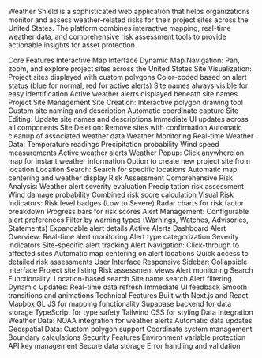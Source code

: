 Weather Shield is a sophisticated web application that helps organizations monitor and assess weather-related risks for their project sites across the United States. The platform combines interactive mapping, real-time weather data, and comprehensive risk assessment tools to provide actionable insights for asset protection.

Core Features
Interactive Map Interface
Dynamic Map Navigation: Pan, zoom, and explore project sites across the United States
Site Visualization:
Project sites displayed with custom polygons
Color-coded based on alert status (blue for normal, red for active alerts)
Site names always visible for easy identification
Active weather alerts displayed beneath site names
Project Site Management
Site Creation:
Interactive polygon drawing tool
Custom site naming and description
Automatic coordinate capture
Site Editing:
Update site names and descriptions
Immediate UI updates across all components
Site Deletion:
Remove sites with confirmation
Automatic cleanup of associated weather data
Weather Monitoring
Real-time Weather Data:
Temperature readings
Precipitation probability
Wind speed measurements
Active weather alerts
Weather Popup:
Click anywhere on map for instant weather information
Option to create new project site from location
Location Search:
Search for specific locations
Automatic map centering and weather display
Risk Assessment
Comprehensive Risk Analysis:
Weather alert severity evaluation
Precipitation risk assessment
Wind damage probability
Combined risk score calculation
Visual Risk Indicators:
Risk level badges (Low to Severe)
Radar charts for risk factor breakdown
Progress bars for risk scores
Alert Management:
Configurable alert preferences
Filter by warning types (Warnings, Watches, Advisories, Statements)
Expandable alert details
Active Alerts Dashboard
Alert Overview:
Real-time alert monitoring
Alert type categorization
Severity indicators
Site-specific alert tracking
Alert Navigation:
Click-through to affected sites
Automatic map centering on alert locations
Quick access to detailed risk assessments
User Interface
Responsive Sidebar:
Collapsible interface
Project site listing
Risk assessment views
Alert monitoring
Search Functionality:
Location-based search
Site name search
Alert filtering
Dynamic Updates:
Real-time data refresh
Immediate UI feedback
Smooth transitions and animations
Technical Features
Built with Next.js and React
Mapbox GL JS for mapping functionality
Supabase backend for data storage
TypeScript for type safety
Tailwind CSS for styling
Data Integration
Weather Data:
NOAA integration for weather alerts
Automatic data updates
Geospatial Data:
Custom polygon support
Coordinate system management
Boundary calculations
Security Features
Environment variable protection
API key management
Secure data storage
Error handling and validation
